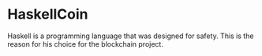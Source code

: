 # HaskellCoin
Haskell is a programming language that was designed for safety. This is the reason for his choice for the blockchain project.
